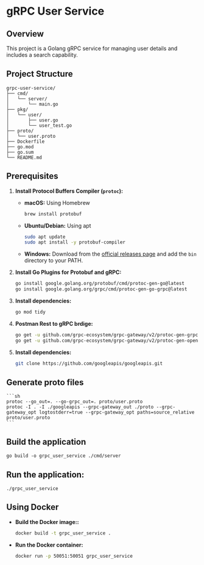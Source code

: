 # gRPC User Service
## Overview

This project is a Golang gRPC service for managing user details and includes a search capability.

## Project Structure
```
grpc-user-service/
├── cmd/
│   └── server/
│       └── main.go
├── pkg/
│   └── user/
│       ├── user.go
│       └── user_test.go
├── proto/
│   └── user.proto
├── Dockerfile
├── go.mod
├── go.sum
└── README.md
```
## Prerequisites

1. **Install Protocol Buffers Compiler (`protoc`):**

   - **macOS:** Using Homebrew
     ```sh
     brew install protobuf
     ```

   - **Ubuntu/Debian:** Using apt
     ```sh
     sudo apt update
     sudo apt install -y protobuf-compiler
     ```

   - **Windows:** Download from the [official releases page](https://github.com/protocolbuffers/protobuf/releases) and add the `bin` directory to your PATH.

2. **Install Go Plugins for Protobuf and gRPC:**

   ```sh
   go install google.golang.org/protobuf/cmd/protoc-gen-go@latest
   go install google.golang.org/grpc/cmd/protoc-gen-go-grpc@latest

3. **Install dependencies:**

    ```sh
    go mod tidy

4. **Postman Rest to gRPC brdige:**
    ```sh
    go get -u github.com/grpc-ecosystem/grpc-gateway/v2/protoc-gen-grpc-gateway
    go get -u github.com/grpc-ecosystem/grpc-gateway/v2/protoc-gen-openapiv2

5. **Install dependencies:**
    ```sh
    git clone https://github.com/googleapis/googleapis.git

## Generate proto files
    ```sh
    protoc --go_out=. --go-grpc_out=. proto/user.proto
    protoc -I . -I ./googleapis --grpc-gateway_out ./proto --grpc-gateway_opt logtostderr=true --grpc-gateway_opt paths=source_relative proto/user.proto
    ```
## Build the application
    go build -o grpc_user_service ./cmd/server

## Run the application:
    ./grpc_user_service

## Using Docker

   - **Build the Docker image::** 
     ```sh
     docker build -t grpc_user_service .
     ```

   - **Run the Docker container:** 
     ```sh
     docker run -p 50051:50051 grpc_user_service
     ```
